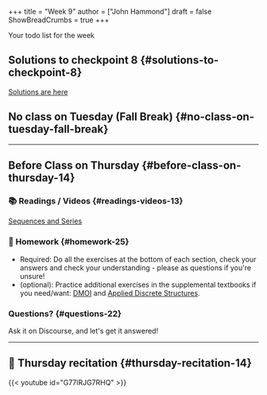 +++
title = "Week 9"
author = ["John Hammond"]
draft = false
ShowBreadCrumbs = true
+++

Your todo list for the week
<!--more-->


## Solutions to checkpoint 8 {#solutions-to-checkpoint-8}

[Solutions are here](https://nextcloud.math.wichita.edu/index.php/s/FKrNymKceybXciM)


## No class on Tuesday (Fall Break) {#no-class-on-tuesday-fall-break}

---


## Before Class on Thursday {#before-class-on-thursday-14}


### 📚 Readings / Videos {#readings-videos-13}

[Sequences
and Series](https://www.math.wichita.edu/discrete-book/section-objects-seqseries.html)


### 📝 Homework {#homework-25}

-   Required: Do all the exercises at the bottom of each section, check
    your answers and check your understanding - please as questions if
    you're unsure!
-   (optional): Practice additional exercises in the supplemental
    textbooks if you need/want:
    [DMOI](http://discrete.openmathbooks.org/dmoi3/) and
    [Applied
    Discrete Structures](http://faculty.uml.edu/klevasseur/ads/index-ads.html).


### Questions? {#questions-22}

Ask it on Discourse, and let's get it answered!

---


## 🎥 Thursday recitation {#thursday-recitation-14}

{{< youtube id="G77lRJG7RHQ" >}}
